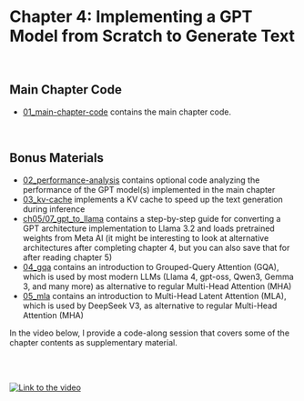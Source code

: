 # Chapter 4: Implementing a GPT Model from Scratch to Generate Text

&nbsp;
## Main Chapter Code

- [01_main-chapter-code](01_main-chapter-code) contains the main chapter code.

&nbsp;
## Bonus Materials

- [02_performance-analysis](02_performance-analysis) contains optional code analyzing the performance of the GPT model(s) implemented in the main chapter
- [03_kv-cache](03_kv-cache) implements a KV cache to speed up the text generation during inference
- [ch05/07_gpt_to_llama](../ch05/07_gpt_to_llama) contains a step-by-step guide for converting a GPT architecture implementation to Llama 3.2 and loads pretrained weights from Meta AI (it might be interesting to look at alternative architectures after completing chapter 4, but you can also save that for after reading chapter 5)
- [04_gqa](04_gqa) contains an introduction to Grouped-Query Attention (GQA), which is used by most modern LLMs (Llama 4, gpt-oss, Qwen3, Gemma 3, and many more) as alternative to regular Multi-Head Attention (MHA)
- [05_mla](05_mla) contains an introduction to Multi-Head Latent Attention (MLA), which is used by DeepSeek V3, as alternative to regular Multi-Head Attention (MHA)



In the video below, I provide a code-along session that covers some of the chapter contents as supplementary material.

<br>
<br>

[![Link to the video](https://img.youtube.com/vi/YSAkgEarBGE/0.jpg)](https://www.youtube.com/watch?v=YSAkgEarBGE)
